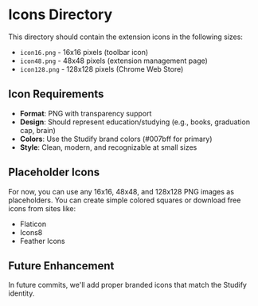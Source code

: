 # Icons Directory

This directory should contain the extension icons in the following sizes:

- `icon16.png` - 16x16 pixels (toolbar icon)
- `icon48.png` - 48x48 pixels (extension management page)
- `icon128.png` - 128x128 pixels (Chrome Web Store)

## Icon Requirements

- **Format**: PNG with transparency support
- **Design**: Should represent education/studying (e.g., books, graduation cap, brain)
- **Colors**: Use the Studify brand colors (#007bff for primary)
- **Style**: Clean, modern, and recognizable at small sizes

## Placeholder Icons

For now, you can use any 16x16, 48x48, and 128x128 PNG images as placeholders.
You can create simple colored squares or download free icons from sites like:
- Flaticon
- Icons8
- Feather Icons

## Future Enhancement

In future commits, we'll add proper branded icons that match the Studify identity.
